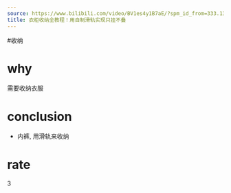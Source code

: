 ```yaml
---
source: https://www.bilibili.com/video/BV1es4y1B7aE/?spm_id_from=333.1387.favlist.content.click&vd_source=549bde2564979641a5f0adbcfa529b0a
title: 衣柜收纳全教程！用自制滑轨实现只挂不叠
---
```


#收纳
# why
需要收纳衣服

# conclusion
- 内裤, 用滑轨来收纳

# rate
3